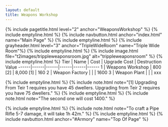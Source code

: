 ```yaml
---
layout: default
title: Weapons Workshop
---
```

{% include pagetitle.html level="2" anchor="WeaponsWorkshop" %}
{% include emptyline.html %}
{% include navbutton.html anchor="index.html" name="Main Page" %}
{% include emptyline.html %}
{% include grayheader.html level="3" anchor="TripleWideRoom" name="Triple Wide Room"%}
{% include emptyline.html %}
{% include image.html file="t2images/trippleweaponsroom.jpg" alt="trippleweaponsroom" %}
{% include emptyline.html %}
Tier | Name | Cost | Upgrade Cost | Destruction Value
------|------|------|------|------|------
1 | Weapons Workshop | 800 [2] | 8,000 [1] | 160
2 | Weapon Factory | | | 1600
3 | Weapon Plant | | | xxx

{% include emptyline.html %}
{% include note.html note="[1] Upgrading From Teir 1 requires you have 45 dwellers. Upgrading from Teir 2 requires you have 75 dwellers." %}
{% include emptyline.html %}
{% include note.html note="The second one will cost 1400." %}

{% include emptyline.html %}
{% include note.html note="To craft a Pipe Rifle 5-7 damage, it will take 1h 42m." %}
{% include emptyline.html %}
{% include navbutton.html anchor="#Armory" name="Top Of Page" %}
